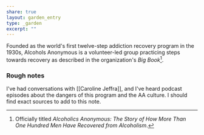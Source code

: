 ```yaml
---
share: true
layout: garden_entry
type: _garden
excerpt: ""
---
```

Founded as the world's first twelve-step addiction recovery program in the 1930s, Alcohols Anonymous is a volunteer-led group practicing steps towards recovery as described in the organization's *Big Book*[^1].

### Rough notes
I've had conversations with [[Caroline Jeffra]], and I've heard podcast episodes about the dangers of this program and the AA culture. I should find exact sources to add to this note.

[^1]: Officially titled _Alcoholics Anonymous: The Story of How More Than One Hundred Men Have Recovered from Alcoholism_.